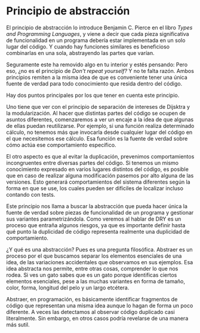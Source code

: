 # Principio de abstracción

El principio de abstracción lo introduce Benjamin C. Pierce en el libro _Types and Programming Languages_, y viene a decir que cada pieza significativa de funcionalidad en un programa debería estar implementada en un solo lugar del código. Y cuando hay funciones similares es beneficioso combinarlas en una sola, abstrayendo las partes que varían.

Seguramente este ha removido algo en tu interior y estés pensando: Pero eso, ¿no es el principio de _Don't repeat yourself?_ Y no te falta razón. Ambos principios remiten a la misma idea de que es conveniente tener una única fuente de verdad para todo conocimiento que resida dentro del código.

Hay dos puntos principales por los que tener en cuenta este principio.

Uno tiene que ver con el principio de separación de intereses de Dijsktra y la modularización. Al hacer que distintas partes del código se ocupen de asuntos diferentes, comenzaremos a ver un encaje a la idea de que algunas de ellas puedan reutilizarse. Por ejemplo, si una función realiza determinado cálculo, no tenemos más que invocarla desde cualquier lugar del código en el que necesitemos ese cálculo. Esa función es la fuente de verdad sobre cómo actúa ese comportamiento específico.

El otro aspecto es que al evitar la duplicación, prevenimos comportamientos incongruentes entre diversas partes del código. Si tenemos un mismo conocimiento expresado en varios lugares distintos del código, es posible que en caso de realizar alguna modificación pasemos por alto alguna de las versiones. Esto generará comportamientos del sistema diferentes según la forma en que se use, los cuales pueden ser difíciles de localizar incluso contando con tests.

Este principio nos llama a buscar la abstracción que pueda hacer única la fuente de verdad sobre piezas de funcionalidad de un programa y gestionar sus variantes parametrizándola. Como veremos al hablar de DRY es un proceso que entraña algunos riesgos, ya que es importante definir hasta qué punto la duplicidad de código representa realmente una duplicidad de comportamiento.

¿Y qué es una abstracción? Pues es una pregunta filosófica. Abstraer es un proceso por el que buscamos separar los elementos esenciales de una idea, de las variaciones accidentales que observamos en sus ejemplos. Esa idea abstracta nos permite, entre otras cosas, comprender lo que nos rodea. Si ves un gato sabes que es un gato porque identificas ciertos elementos esenciales, pese a las muchas variantes en forma de tamaño, color, forma, longitud del pelo y un largo etcétera.

Abstraer, en programación, es básicamente identificar fragmentos de código que representan una misma idea aunque lo hagan de forma un poco diferente. A veces las detectamos al observar código duplicado casi literalmente. Sin embargo, en otros casos podría revelarse de una manera más sutil. 
